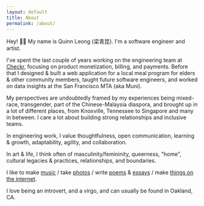 ```yaml
---
layout: default
title: About
permalink: /about/
---
```


Hey! 👋🏼 My name is Quinn Leong (梁青昆). I'm a software engineer and artist.

I've spent the last couple of years working on the engineering team at [Checkr][checkr], focusing on
product monetization, billing, and payments. Before that I
designed & built a web application for a local meal program for elders & other community members,
taught future software engineers, and worked on data insights at the San Francisco MTA (aka Muni).

My perspectives are undoubtedly framed by my experiences being mixed-race,
transgender, part of the Chinese-Malaysia diaspora, and brought up in a lot of different
places, from Knoxville, Tennessee to Singapore and many in between.
I care a lot about building strong relationships and inclusive teams.

In engineering work, I value thoughtfulness, open communication, learning & growth,
adaptability, agility, and collaboration.

In art & life, I think often of masculinity/femininity, queerness, "home", cultural legacies & practices, relationships, and boundaries.

I like to make [music][music] / take [photos][photos] /
write [poems][poems] & [essays][essays] / make
[things on the internet][things].

I love being an introvert, and a virgo, and can usually be found in Oakland, CA.

[checkr]: https://checkr.com/
[music]: https://quinnleong.bandcamp.com
[photos]: https://vsco.co/qleong
[poems]: https://issuu.com/quinnleong/docs/gesture_2015.docx
[essays]: http://qleong.com/assets/slantd.pdf
[things]: http://qleong.com/2018-review/
